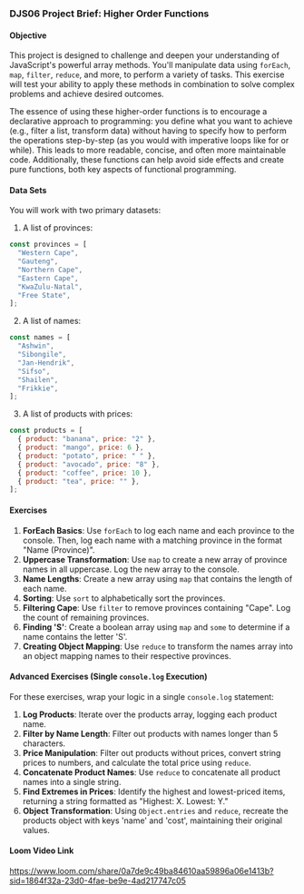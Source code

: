 ### DJS06 Project Brief: Higher Order Functions

#### Objective

This project is designed to challenge and deepen your understanding of JavaScript's powerful array methods. You'll manipulate data using `forEach`, `map`, `filter`, `reduce`, and more, to perform a variety of tasks. This exercise will test your ability to apply these methods in combination to solve complex problems and achieve desired outcomes.

The essence of using these higher-order functions is to encourage a declarative approach to programming: you define what you want to achieve (e.g., filter a list, transform data) without having to specify how to perform the operations step-by-step (as you would with imperative loops like for or while). This leads to more readable, concise, and often more maintainable code. Additionally, these functions can help avoid side effects and create pure functions, both key aspects of functional programming.

#### Data Sets

You will work with two primary datasets:

1. A list of provinces:

```javascript
const provinces = [
  "Western Cape",
  "Gauteng",
  "Northern Cape",
  "Eastern Cape",
  "KwaZulu-Natal",
  "Free State",
];
```

2. A list of names:

```javascript
const names = [
  "Ashwin",
  "Sibongile",
  "Jan-Hendrik",
  "Sifso",
  "Shailen",
  "Frikkie",
];
```

3. A list of products with prices:

```javascript
const products = [
  { product: "banana", price: "2" },
  { product: "mango", price: 6 },
  { product: "potato", price: " " },
  { product: "avocado", price: "8" },
  { product: "coffee", price: 10 },
  { product: "tea", price: "" },
];
```

#### Exercises

1. **ForEach Basics**: Use `forEach` to log each name and each province to the console. Then, log each name with a matching province in the format "Name (Province)".
2. **Uppercase Transformation**: Use `map` to create a new array of province names in all uppercase. Log the new array to the console.
3. **Name Lengths**: Create a new array using `map` that contains the length of each name.
4. **Sorting**: Use `sort` to alphabetically sort the provinces.
5. **Filtering Cape**: Use `filter` to remove provinces containing "Cape". Log the count of remaining provinces.
6. **Finding 'S'**: Create a boolean array using `map` and `some` to determine if a name contains the letter 'S'.
7. **Creating Object Mapping**: Use `reduce` to transform the names array into an object mapping names to their respective provinces.

#### Advanced Exercises (Single `console.log` Execution)

For these exercises, wrap your logic in a single `console.log` statement:

1. **Log Products**: Iterate over the products array, logging each product name.
2. **Filter by Name Length**: Filter out products with names longer than 5 characters.
3. **Price Manipulation**: Filter out products without prices, convert string prices to numbers, and calculate the total price using `reduce`.
4. **Concatenate Product Names**: Use `reduce` to concatenate all product names into a single string.
5. **Find Extremes in Prices**: Identify the highest and lowest-priced items, returning a string formatted as "Highest: X. Lowest: Y."
6. **Object Transformation**: Using `Object.entries` and `reduce`, recreate the products object with keys 'name' and 'cost', maintaining their original values.

#### Loom Video Link

https://www.loom.com/share/0a7de9c49ba84610aa59896a06e1413b?sid=1864f32a-23d0-4fae-be9e-4ad217747c05

